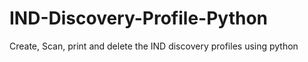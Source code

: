 # IND-Discovery-Profile-Python
Create, Scan, print and delete the IND discovery profiles using python
